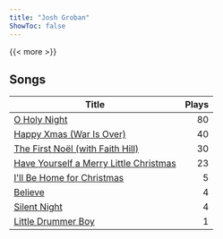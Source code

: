 ```yaml
---
title: "Josh Groban"
ShowToc: false
---
```


{{< more >}}

## Songs
Title | Plays 
----- | -----: 
[O Holy Night](/songs/o-holy-night) | 80
[Happy Xmas (War Is Over)](/songs/happy-xmas-war-is-over) | 40
[The First Noël (with Faith Hill)](/songs/the-first-noel-with-faith-hill) | 30
[Have Yourself a Merry Little Christmas](/songs/have-yourself-a-merry-little-christmas) | 23
[I'll Be Home for Christmas](/songs/ill-be-home-for-christmas) | 5
[Believe](/songs/believe) | 4
[Silent Night](/songs/silent-night) | 4
[Little Drummer Boy](/songs/little-drummer-boy) | 1

